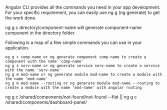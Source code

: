 <!-- https://stackoverflow.com/questions/46851399/how-to-generate-components-in-a-specific-folder-with-angular-cli -->
<!-- https://stackoverflow.com/a/58485993/10569815 -->

Angular CLI provides all the commands you need in your app development. For your specific requirement, you can easily use ng g (ng generate) to get the work done.

ng g c directory/component-name will generate component-name component in the directory folder.

Following is a map of a few simple commands you can use in your application.

    ng g c comp-name or ng generate component comp-name to create a component with the name 'comp-name'
    ng g s serv-name or ng generate service serv-name to create a service with the name 'serv-name'
    ng g m mod-name or ng generate module mod-name to create a module with the name 'mod-name'
    ng g m mod-name --routing or ng generate module mod-name --routing to create a module with the name 'mod-name' with angular routing

ng g c /shared/components/not-found/not-found --flat || ng g c /shared/components/dashboard-panel/
